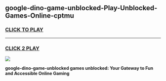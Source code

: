 
## google-dino-game-unblocked-Play-Unblocked-Games-Online-cptmu
<h3>
<a href="https://premium76.site?title=google-dino-game-unblocked&ref=25A">CLICK TO PLAY</a></h3>
<hr>

<h3>
<a href="https://premium76.site?title=google-dino-game-unblocked&ref=25A">CLICK 2 PLAY</a>
  
</h3>

<a href="https://premium76.site?title=google-dino-game-unblocked&ref=25A"><img src="https://clearcache.store/games.png"></a>


**google-dino-game-unblocked games unblocked: Your Gateway to Fun and Accessible Online Gaming**
